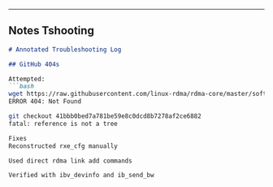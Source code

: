 
---

## Notes Tshooting

```markdown
# Annotated Troubleshooting Log

## GitHub 404s

Attempted:
```bash
wget https://raw.githubusercontent.com/linux-rdma/rdma-core/master/softrdma/rxe_cfg
ERROR 404: Not Found

git checkout 41bbb0bed7a781be59e8c0dcd8b7278af2ce6882
fatal: reference is not a tree

Fixes
Reconstructed rxe_cfg manually

Used direct rdma link add commands

Verified with ibv_devinfo and ib_send_bw